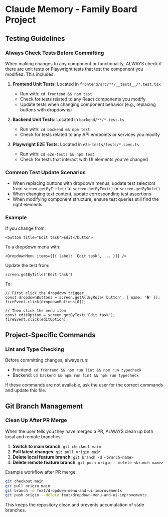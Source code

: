 # Claude Memory - Family Board Project

## Testing Guidelines

### Always Check Tests Before Committing
When making changes to any component or functionality, ALWAYS check if there are unit tests or Playwright tests that test the component you modified. This includes:

1. **Frontend Unit Tests**: Located in `frontend/src/**/__tests__/*.test.tsx`
   - Run with: `cd frontend && npm test`
   - Check for tests related to any React components you modify
   - Update tests when changing component behavior (e.g., replacing buttons with dropdowns)

2. **Backend Unit Tests**: Located in `backend/**/*.test.ts`
   - Run with: `cd backend && npm test`
   - Check for tests related to any API endpoints or services you modify

3. **Playwright E2E Tests**: Located in `e2e-tests/tests/*.spec.ts`
   - Run with: `cd e2e-tests && npm test`
   - Check for tests that interact with UI elements you've changed

### Common Test Update Scenarios
- When replacing buttons with dropdown menus, update test selectors from `screen.getByTitle()` to `screen.getByText()` or `screen.getByRole()`
- When changing text content, update corresponding test assertions
- When modifying component structure, ensure test queries still find the right elements

### Example
If you change from:
```tsx
<button title="Edit task">Edit</button>
```

To a dropdown menu with:
```tsx
<DropdownMenu items={[{ label: 'Edit task', ... }]} />
```

Update the test from:
```tsx
screen.getByTitle('Edit task')
```

To:
```tsx
// First click the dropdown trigger
const dropdownButtons = screen.getAllByRole('button', { name: '�' });
fireEvent.click(dropdownButtons[0]);

// Then click the menu item
const editOption = screen.getByText('Edit task');
fireEvent.click(editOption);
```

## Project-Specific Commands

### Lint and Type Checking
Before committing changes, always run:
- Frontend: `cd frontend && npm run lint && npm run typecheck`
- Backend: `cd backend && npm run lint && npm run typecheck`

If these commands are not available, ask the user for the correct commands and update this file.

## Git Branch Management

### Clean Up After PR Merge
When the user tells you they have merged a PR, ALWAYS clean up both local and remote branches:

1. **Switch to main branch**: `git checkout main`
2. **Pull latest changes**: `git pull origin main`
3. **Delete local feature branch**: `git branch -d <branch-name>`
4. **Delete remote feature branch**: `git push origin --delete <branch-name>`

Example workflow after PR merge:
```bash
git checkout main
git pull origin main
git branch -d feat/dropdown-menu-and-ui-improvements
git push origin --delete feat/dropdown-menu-and-ui-improvements
```

This keeps the repository clean and prevents accumulation of stale branches.